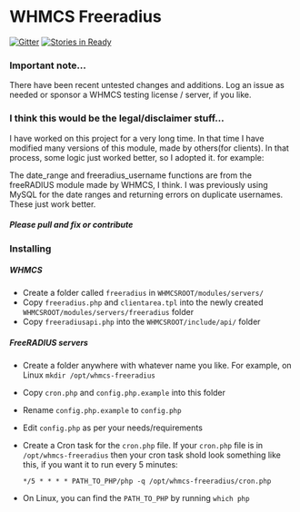# WHMCS Freeradius

[![Gitter](https://badges.gitter.im/Join%20Chat.svg)](https://gitter.im/eksoverzero/whmcs-freeradius?utm_source=badge&utm_medium=badge&utm_campaign=pr-badge)
[![Stories in Ready](https://badge.waffle.io/secondimpression/whmcs-freeradius.png?label=ready&title=Ready)](https://waffle.io/secondimpression/whmcs-freeradius)

### Important note...

There have been recent untested changes and additions. Log an issue as needed or sponsor a WHMCS testing license / server, if you like.

### I think this would be the legal/disclaimer stuff...

I have worked on this project for a very long time. In that time I have modified many versions of this module, made by others(for clients). In that process, some logic just worked better, so I adopted it. for example:

The date_range and freeradius_username functions are from the freeRADIUS module made by WHMCS, I think. I was previously using MySQL for the date ranges and returning errors on duplicate usernames. These just work better.

##### Please pull and fix or contribute

### Installing

##### WHMCS

- Create a folder called `freeradius` in `WHMCSROOT/modules/servers/`
- Copy `freeradius.php` and `clientarea.tpl` into the newly created `WHMCSROOT/modules/servers/freeradius` folder
- Copy `freeradiusapi.php` into the `WHMCSROOT/include/api/` folder

##### FreeRADIUS servers

- Create a folder anywhere with whatever name you like. For example, on Linux `mkdir /opt/whmcs-freeradius`
- Copy `cron.php` and `config.php.example` into this folder
- Rename `config.php.example` to `config.php`
- Edit `config.php` as per your needs/requirements
- Create a Cron task for the `cron.php` file. If your `cron.php` file is in `/opt/whmcs-freeradius` then your cron task shold look something like this, if you want it to run every 5 minutes:
  
  ```
  */5 * * * * PATH_TO_PHP/php -q /opt/whmcs-freeradius/cron.php
  ```

- On Linux, you can find the `PATH_TO_PHP` by running `which php`
